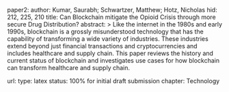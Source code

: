 paper2:
   author: Kumar, Saurabh; Schwartzer, Matthew; Hotz, Nicholas 
   hid: 212, 225, 210 
   title: Can Blockchain mitigate the Opioid Crisis through more secure Drug Distribution?
   abstract: >
        Like the internet in the 1980s and early 1990s, blockchain is a grossly misunderstood technology
        that has the capability of transforming a wide variety of industries. These industries extend 
        beyond just financial transactions and cryptocurrencies and includes healthcare and supply chain.
        This paper reviews the history and current status of blockchain and investigates use cases for 
        how blockchain can transform healthcare and supply chain.  
      
   url: 
   type: latex
   status: 100% for initial draft submission
   chapter: Technology

